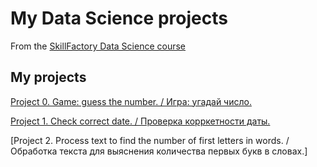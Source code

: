 # My Data Science projects
From the [SkillFactory Data Science course](https://skillfactory.ru/data-scientist-pro)

## My projects

[Project 0. Game: guess the number. / Игра: угадай число.](https://github.com/SerjClmb/DS-Git-Hub-Repository/tree/main/project_0)

[Project 1. Check correct date. / Проверка корркетности даты.](https://github.com/SerjClmb/DS-Git-Hub-Repository/tree/main/project_1)

[Project 2. Process text to find the number of first letters in words. / Обработка текста для выяснения количества первых букв в словах.]